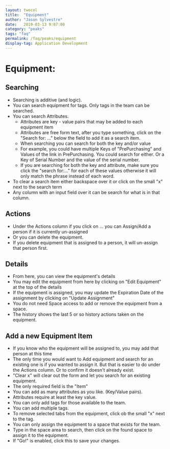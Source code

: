 ```yaml
---
layout: twocol
title:  "Equipment"
author: "Jason Sylvestre"
date:   2019-03-13 9:07:00
category: "peaks"
tags: "faq"
permalink: /faq/peaks/equipment
display-tag: Application Development
---
```


# Equipment:

## Searching
* Searching is additive (and logic).
* You can search equipment for tags. Only tags in the team can be searched.
* You can search Attributes.
  * Attributes are key - value pairs that may be added to each equipment item
  * Attributes are free form text, after you type something, click on the "Search for: ..." below the field to add it as a search item.
  * When searching you can search for both the key and/or value
  * For example, you could have multiple Keys of "PrePurchasing" and Values of the link in PrePurchasing. You could search for either. Or a Key of Serial Number and the value of the serial number.
  * If you are searching for both the key and attribute, make sure you click the "search for:..." for each of these values otherwise it will only match the phrase instead of each word.
* To clear a search item either backspace over it or click on the small "x" next to the search term
* Any column with an input field over it can be search for what is in that column.

## Actions
* Under the Actions column if you click on ... you can Assign/Add a person if it is currently un-assigned
* Or you can delete the equipment.
* If you delete equipment that is assigned to a person, it will un-assign that person first.

## Details
* From here, you can view the equipment's details
* You may edit the equipment from here by clicking on "Edit Equipment" at the top of the details
* If the equipment is assigned, you may update the Expiration Date of the assignment by clicking on "Update Assignment"
* You do not need Space access to add or remove the equipment from a space.
* The history shows the last 5 or so history actions taken on the equipment.

## Add a new Equipment Item
* If you know who the equipment will be assigned to, you may add that person at this time
* The only time you would want to Add equipment and search for an existing one is if you wanted to assign it. But that is easier to do under the Actions column. Or to confirm it doesn't already exist.
* "Clear x" will clear out the form and let you search for an existing equipment.
* The only required field is the "Item"
* You can add as many attributes as you like. (Key/Value pairs).
* Attributes require at least the key value.
* You can only add tags for those available to the team.
* You can add multiple tags.
* To remove selected tabs from the equipment, click ob the small "x" next to the tag.
* You can only assign the equipment to a space that exists for the team.
* Type in the space area to search, then click on the found space to assign it to the equipment.
* If "Go!" is enabled, click this to save your changes.
